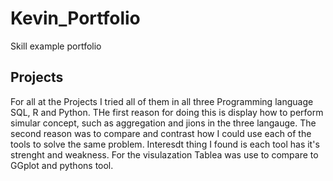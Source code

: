 # Kevin_Portfolio
Skill example portfolio
## Projects
  For all at the Projects I tried all of them in all three Programming language SQL, R and Python. THe first reason for doing this is display how to perform simular concept, such as aggregation and jions in the three langauge. The second reason was to compare and contrast how I could use each of the tools to solve the same problem. Interesdt thing I found is each tool has it's strenght and weakness. For the visulazation Tablea was use to compare to GGplot and pythons tool. 
  

